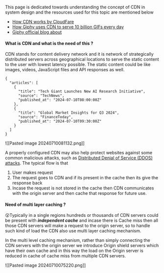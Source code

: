 This page is dedicated towards understanding the concept of CDN in system design and the resources used for this topic are mentioned below 


- [How CDN works by CloudFare](https://www.cloudflare.com/en-in/learning/cdn/what-is-a-cdn/)
- [How Giphy uses CDN to serve 10 billion GIFs every day](https://www.youtube.com/watch?v=-bo7oVejgRM)
- [Giphy official blog about](https://engineering.giphy.com/how-giphy-uses-fastly-to-achieve-global-scale/)

#### What is CDN and what is the need of this ? 

CDN stands for content delivery network and it is network of strategically distributed servers across geographical locations to serve the static content to the user with lowest latency possible. The static content could be like images, videos, JavaScript files and API responses as well.

```
{
  "articles": [
    {
      "title": "Tech Giant Launches New AI Research Initiative",
      "source": "TechNews",
      "published_at": "2024-07-10T08:00:00Z"
    },
    {
      "title": "Global Market Insights for Q3 2024",
      "source": "FinanceToday",
      "published_at": "2024-07-10T09:30:00Z"
    }
  ]
}
```

![[Pasted image 20240710081132.png]]

A properly configured CDN may also help protect websites against some common malicious attacks, such as [Distributed Denial of Service (DDOS) attacks](https://www.cloudflare.com/learning/ddos/what-is-a-ddos-attack/). The typical flow is that

1. User makes request
2. The request goes to CDN and if its present in the cache then its give the response back
3. Incase the request is not stored in the cache then CDN communicates with the origin server and then cache that response for future use.


#### Need of multi layer caching ? 

😲Typically in a single regions hundreds or thousands of CDN servers could be present with ***independent cache*** and incase there is Cache miss then all those CDN servers will make a request to the origin server, so to handle such kind of load the CDN also use multi layer caching mechanism. 

In the multi level caching mechanism, rather than simply connecting the CDN servers with the origin server we introduce Origin shield servers which have their own cache and in this way the load on the Origin server is reduced in cache of cache miss from multiple CDN servers.

![[Pasted image 20240710075220.png]]




